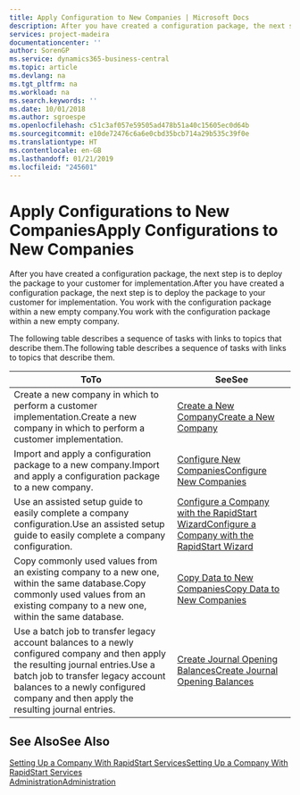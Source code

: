 ```yaml
---
title: Apply Configuration to New Companies | Microsoft Docs
description: After you have created a configuration package, the next step is to deploy the package to your customer for implementation. You use the configuration with a new empty company.
services: project-madeira
documentationcenter: ''
author: SorenGP
ms.service: dynamics365-business-central
ms.topic: article
ms.devlang: na
ms.tgt_pltfrm: na
ms.workload: na
ms.search.keywords: ''
ms.date: 10/01/2018
ms.author: sgroespe
ms.openlocfilehash: c51c3af057e59505ad478b51a40c15605ec0d64b
ms.sourcegitcommit: e10de72476c6a6e0cbd35bcb714a29b535c39f0e
ms.translationtype: HT
ms.contentlocale: en-GB
ms.lasthandoff: 01/21/2019
ms.locfileid: "245601"
---
```

# <a name="apply-configurations-to-new-companies"></a><span data-ttu-id="345c6-104">Apply Configurations to New Companies</span><span class="sxs-lookup"><span data-stu-id="345c6-104">Apply Configurations to New Companies</span></span>
<span data-ttu-id="345c6-105">After you have created a configuration package, the next step is to deploy the package to your customer for implementation.</span><span class="sxs-lookup"><span data-stu-id="345c6-105">After you have created a configuration package, the next step is to deploy the package to your customer for implementation.</span></span> <span data-ttu-id="345c6-106">You work with the configuration package within a new empty company.</span><span class="sxs-lookup"><span data-stu-id="345c6-106">You work with the configuration package within a new empty company.</span></span>  

 <span data-ttu-id="345c6-107">The following table describes a sequence of tasks with links to topics that describe them.</span><span class="sxs-lookup"><span data-stu-id="345c6-107">The following table describes a sequence of tasks with links to topics that describe them.</span></span>

|<span data-ttu-id="345c6-108">**To**</span><span class="sxs-lookup"><span data-stu-id="345c6-108">**To**</span></span>|<span data-ttu-id="345c6-109">**See**</span><span class="sxs-lookup"><span data-stu-id="345c6-109">**See**</span></span>|  
|------------|-------------|  
|<span data-ttu-id="345c6-110">Create a new company in which to perform a customer implementation.</span><span class="sxs-lookup"><span data-stu-id="345c6-110">Create a new company in which to perform a customer implementation.</span></span>|[<span data-ttu-id="345c6-111">Create a New Company</span><span class="sxs-lookup"><span data-stu-id="345c6-111">Create a New Company</span></span>](admin-how-to-create-a-new-company.md)|  
|<span data-ttu-id="345c6-112">Import and apply a configuration package to a new company.</span><span class="sxs-lookup"><span data-stu-id="345c6-112">Import and apply a configuration package to a new company.</span></span>|[<span data-ttu-id="345c6-113">Configure New Companies</span><span class="sxs-lookup"><span data-stu-id="345c6-113">Configure New Companies</span></span>](admin-how-to-configure-new-companies.md)|  
|<span data-ttu-id="345c6-114">Use an assisted setup guide to easily complete a company configuration.</span><span class="sxs-lookup"><span data-stu-id="345c6-114">Use an assisted setup guide to easily complete a company configuration.</span></span>|[<span data-ttu-id="345c6-115">Configure a Company with the RapidStart Wizard</span><span class="sxs-lookup"><span data-stu-id="345c6-115">Configure a Company with the RapidStart Wizard</span></span>](admin-how-to-configure-a-company-with-the-rapidstart-wizard.md)|
|<span data-ttu-id="345c6-116">Copy commonly used values from an existing company to a new one, within the same database.</span><span class="sxs-lookup"><span data-stu-id="345c6-116">Copy commonly used values from an existing company to a new one, within the same database.</span></span>|[<span data-ttu-id="345c6-117">Copy Data to New Companies</span><span class="sxs-lookup"><span data-stu-id="345c6-117">Copy Data to New Companies</span></span>](admin-how-to-copy-data-to-new-companies.md)|  
|<span data-ttu-id="345c6-118">Use a batch job to transfer legacy account balances to a newly configured company and then apply the resulting journal entries.</span><span class="sxs-lookup"><span data-stu-id="345c6-118">Use a batch job to transfer legacy account balances to a newly configured company and then apply the resulting journal entries.</span></span>|[<span data-ttu-id="345c6-119">Create Journal Opening Balances</span><span class="sxs-lookup"><span data-stu-id="345c6-119">Create Journal Opening Balances</span></span>](admin-how-to-create-journal-opening-balances.md)|  

## <a name="see-also"></a><span data-ttu-id="345c6-120">See Also</span><span class="sxs-lookup"><span data-stu-id="345c6-120">See Also</span></span>  
[<span data-ttu-id="345c6-121">Setting Up a Company With RapidStart Services</span><span class="sxs-lookup"><span data-stu-id="345c6-121">Setting Up a Company With RapidStart Services</span></span>](admin-set-up-a-company-with-rapidstart.md)  
[<span data-ttu-id="345c6-122">Administration</span><span class="sxs-lookup"><span data-stu-id="345c6-122">Administration</span></span>](admin-setup-and-administration.md)
